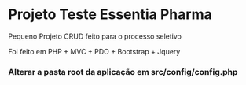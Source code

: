 # Projeto Teste Essentia Pharma

Pequeno Projeto CRUD feito para o processo seletivo

Foi feito em PHP + MVC + PDO + Bootstrap + Jquery



### Alterar a pasta root da aplicação em src/config/config.php

